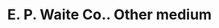 ---
doi: 10.7916/D8Z6214R
date_other: '1886'
date_other_textual: '1886'
form: printed ephemera
name:
- E. P. Waite Co.
object_in_context_url: https://biggert.cul.columbia.edu/items/view/ave_biggert_00979
subject_hierarchical_geographic:
- New York, New York, United States
subject_name:
- E. P. Waite Co.
title: E. P. Waite Co.. Other medium
sort_title: E. P. Waite Co.. Other medium
call_number: ave_biggert_00979
coordinates:
- 40.71277777777778,-74.00583333333333
pid: ave_biggert_00979
identifiers: ave_biggert_00979
canvas_id: ldpd:396247
permalink: "/items/ave_biggert_00979/"
layout: iiif-image-page
---